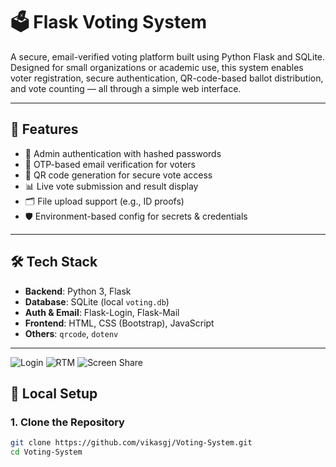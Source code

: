 # 🗳️ Flask Voting System

A secure, email-verified voting platform built using Python Flask and SQLite. Designed for small organizations or academic use, this system enables voter registration, secure authentication, QR-code-based ballot distribution, and vote counting — all through a simple web interface.

---

## 🚀 Features

- 🔐 Admin authentication with hashed passwords
- 📧 OTP-based email verification for voters
- 🧾 QR code generation for secure vote access
- 📊 Live vote submission and result display
- 🗂 File upload support (e.g., ID proofs)
- 🛡️ Environment-based config for secrets & credentials

---

## 🛠️ Tech Stack

- **Backend**: Python 3, Flask
- **Database**: SQLite (local `voting.db`)
- **Auth & Email**: Flask-Login, Flask-Mail
- **Frontend**: HTML, CSS (Bootstrap), JavaScript
- **Others**: `qrcode`, `dotenv`

---

<img src="img/img1.jpg" alt="Login" />

<!-- RTM Image (JPEG) -->
<img src="RTM.jpg" alt="RTM" />

<!-- ScreenShare Image (PNG) -->
<img src="ScreenShare1.png" alt="Screen Share" />

## 🧪 Local Setup

### 1. Clone the Repository

```bash
git clone https://github.com/vikasgj/Voting-System.git
cd Voting-System
